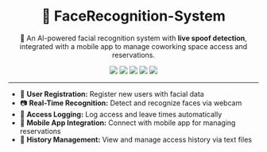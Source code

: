 <h1 align="center">🧠 FaceRecognition-System</h1>
<p align="center">
  🔐 An AI-powered facial recognition system with <strong>live spoof detection</strong>, 
  integrated with a mobile app to manage coworking space access and reservations.
</p>

<p align="center">
  <img src="https://img.shields.io/badge/Python-3.7%2B-blue?logo=python">
  <img src="https://img.shields.io/badge/OpenCV-4.x-red?logo=opencv">
  <img src="https://img.shields.io/badge/face_recognition-Yes-brightgreen">
  <img src="https://img.shields.io/badge/Mobile%20App-Integrated-orange?logo=android">
  <img src="https://img.shields.io/badge/License-MIT-lightgrey?logo=license">
</p>

---
<ul>
  <li>🔐 <strong>User Registration:</strong> Register new users with facial data</li>
  <li>📷 <strong>Real-Time Recognition:</strong> Detect and recognize faces via webcam</li>
  <li>📅 <strong>Access Logging:</strong> Log access and leave times automatically</li>
  <li>📱 <strong>Mobile App Integration:</strong> Connect with mobile app for managing reservations</li>
  <li>📝 <strong>History Management:</strong> View and manage access history via text files</li>
</ul>


